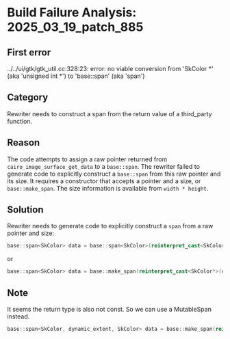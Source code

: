# Build Failure Analysis: 2025_03_19_patch_885

## First error

../../ui/gtk/gtk_util.cc:328:23: error: no viable conversion from 'SkColor *' (aka 'unsigned int *') to 'base::span<SkColor>' (aka 'span<unsigned int>')

## Category
Rewriter needs to construct a span from the return value of a third_party function.

## Reason
The code attempts to assign a raw pointer returned from `cairo_image_surface_get_data` to a `base::span`. The rewriter failed to generate code to explicitly construct a `base::span` from this raw pointer and its size. It requires a constructor that accepts a pointer and a size, or `base::make_span`. The size information is available from `width * height`.

## Solution
Rewriter needs to generate code to explicitly construct a `span` from a raw pointer and size:

```c++
base::span<SkColor> data = base::span<SkColor>(reinterpret_cast<SkColor*>(cairo_image_surface_get_data(surface_)), width * height);
```
or
```c++
base::span<SkColor> data = base::make_span(reinterpret_cast<SkColor*>(cairo_image_surface_get_data(surface_)), width * height);
```

## Note
It seems the return type is also not const. So we can use a MutableSpan instead.
```c++
base::span<SkColor, dynamic_extent, SkColor> data = base::make_span(reinterpret_cast<SkColor*>(cairo_image_surface_get_data(surface_)), width * height);